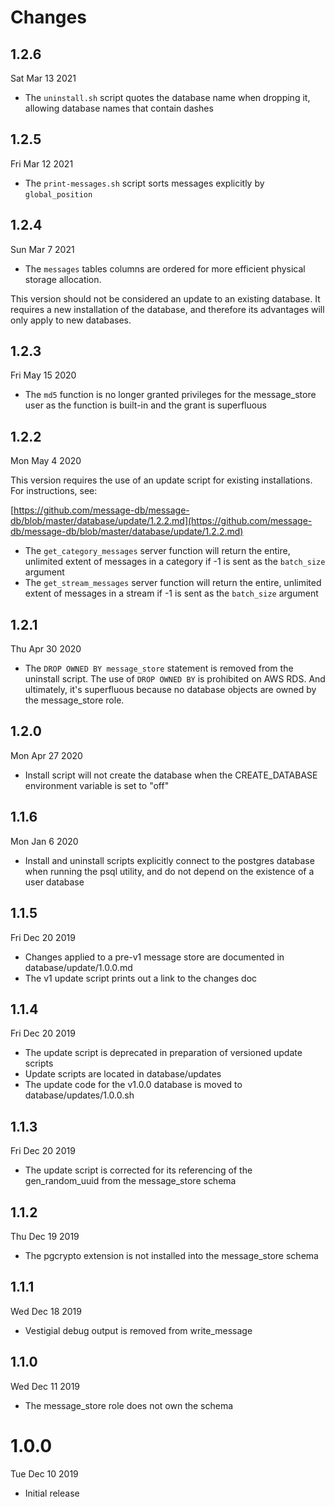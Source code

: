 # Changes

## 1.2.6

Sat Mar 13 2021

- The `uninstall.sh` script quotes the database name when dropping it, allowing database names that contain dashes

## 1.2.5

Fri Mar 12 2021

- The `print-messages.sh` script sorts messages explicitly by `global_position`

## 1.2.4

Sun Mar 7 2021

- The `messages` tables columns are ordered for more efficient physical storage allocation.

This version should not be considered an update to an existing database. It requires a new installation of the database, and therefore its advantages will only apply to new databases.

## 1.2.3

Fri May 15 2020

- The `md5` function is no longer granted privileges for the message_store user as the function is built-in and the grant is superfluous

## 1.2.2

Mon May 4 2020

This version requires the use of an update script for existing installations. For instructions, see:

[https://github.com/message-db/message-db/blob/master/database/update/1.2.2.md](https://github.com/message-db/message-db/blob/master/database/update/1.2.2.md)

- The `get_category_messages` server function will return the entire, unlimited extent of messages in a category if -1 is sent as the `batch_size` argument
- The `get_stream_messages` server function will return the entire, unlimited extent of messages in a stream if -1 is sent as the `batch_size` argument

## 1.2.1

Thu Apr 30 2020

- The `DROP OWNED BY message_store` statement is removed from the uninstall script. The use of `DROP OWNED BY` is prohibited on AWS RDS. And ultimately, it's superfluous because no database objects are owned by the message_store role.

## 1.2.0

Mon Apr 27 2020

- Install script will not create the database when the CREATE_DATABASE environment variable is set to "off"

## 1.1.6

Mon Jan 6 2020

- Install and uninstall scripts explicitly connect to the postgres database when running the psql utility, and do not depend on the existence of a user database

## 1.1.5

Fri Dec 20 2019

- Changes applied to a pre-v1 message store are documented in database/update/1.0.0.md
- The v1 update script prints out a link to the changes doc

## 1.1.4

Fri Dec 20 2019

- The update script is deprecated in preparation of versioned update scripts
- Update scripts are located in database/updates
- The update code for the v1.0.0 database is moved to database/updates/1.0.0.sh

## 1.1.3

Fri Dec 20 2019

- The update script is corrected for its referencing of the gen_random_uuid from the message_store schema

## 1.1.2

Thu Dec 19 2019

- The pgcrypto extension is not installed into the message_store schema

## 1.1.1

Wed Dec 18 2019

- Vestigial debug output is removed from write_message

## 1.1.0

Wed Dec 11 2019

- The message_store role does not own the schema

# 1.0.0

Tue Dec 10 2019

- Initial release
